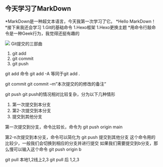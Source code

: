 
## 今天学习了MarkDown

*MarkDown是一种超文本语言，今天我第一次学习了它。
*Hello MarkDown！
*接下来我还会学习
1.Git的基础命令
1.Hexo框架
1.Hexo更换主题
*用命令行敲命令是一种Geek行为，我觉得还挺有趣的

![](https://qgt-style.oss-cn-hangzhou.aliyuncs.com/newcoursep4/g1/g1-2-2/tenor.gif)
Git提交的三部曲
1.	git add
2.	git commit
3.	git push

git add
命令 git add -A 等同于git add . 

git commit
git commit –m”本次提交的的修改的备注”

git push
git push的情况相对比较复杂，分为以下几种情形
1.	第一次提交到本分支
2.	第2-次提交到本分支
3.	提交到其他分支


第一次提交到分支，命令比较长，命令为
git push origin main

第2-n次提交到本分支，命令可以简化为
git push
提交到其他分支
这个命令用的比较少，一般我们会切换到相应的分支并进行提交
如果我们需要提交到b分支，那么慢可以输入这个命令
git push origin b

git pull
本地1,2线上2,3
git pull 后 1,2,3
